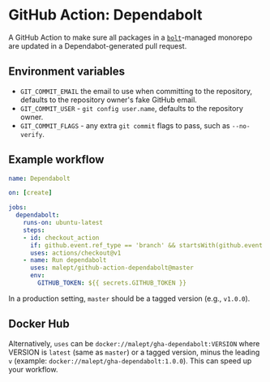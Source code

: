 # GitHub Action: Dependabolt

A GitHub Action to make sure all packages in a [`bolt`](http://boltpkg.com/)-managed monorepo are
updated in a Dependabot-generated pull request.

## Environment variables

* `GIT_COMMIT_EMAIL` the email to use when committing to the repository, defaults to the repository
  owner's fake GitHub email.
* `GIT_COMMIT_USER` - `git config user.name`, defaults to the repository owner.
* `GIT_COMMIT_FLAGS` - any extra `git commit` flags to pass, such as `--no-verify`.

## Example workflow

```yaml
name: Dependabolt

on: [create]

jobs:
  dependabolt:
    runs-on: ubuntu-latest
    steps:
    - id: checkout_action
      if: github.event.ref_type == 'branch' && startsWith(github.event.ref, 'dependabot/')
      uses: actions/checkout@v1
    - name: Run dependabolt
      uses: malept/github-action-dependabolt@master
      env:
        GITHUB_TOKEN: ${{ secrets.GITHUB_TOKEN }}
```

In a production setting, `master` should be a tagged version (e.g., `v1.0.0`).

## Docker Hub

Alternatively, `uses` can be `docker://malept/gha-dependabolt:VERSION` where VERSION is `latest`
(same as `master`) or a tagged version, minus the leading `v` (example:
`docker://malept/gha-dependabolt:1.0.0`). This can speed up your workflow.
